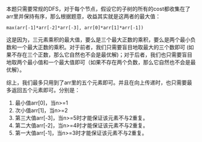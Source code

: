本题只需要常规的DFS，对于每个节点，假设它的子树的所有的cost都收集在了arr里并保持有序，那么根据题意，收益其实就是这两者的最大值：
```
max(arr[-1]*arr[-2]*arr[-3], arr[0]*arr[1]*arr[-1])
```
这是因为，三元素乘积的最大值，要么是三个最大正数的乘积，要么是两个最小负数和一个最大正数的乘积。对于前者，我们只需要盲目地取最大的三个数即可
(如果不存在三个正数，那么它自然也不会是最优解)；对于后者，我们也只需要盲目地取两个最小值和一个最大值即可（如果不存在两个负数，那么它自然也不会是最优解）。

综上，我们最多只用到了arr里的五个元素即可。并且在向上传递时，也只需要最多返回五个元素即可。分别是：
1. 最小值arr[0]，当n>=1
2. 次小值arr[1]，当n>=2
3. 第三大值arr[-3]，当n>=5时才能保证该元素不与2重复。
4. 第二大值arr[-2]，当n>=4时才能保证该元素不与2重复。
5. 第一大值arr[-1]，当n>=3时才能保证该元素不与2重复。
